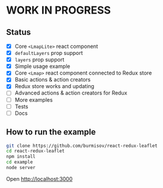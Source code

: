 WORK IN PROGRESS
================

Status
------

- [x] Core `<LmapLite>` react component
- [x] `defaultLayers` prop support
- [x] `layers` prop support
- [x] Simple usage example
- [x] Core `<Lmap>` react component connected to Redux store
- [x] Basic actions & action creators
- [x] Redux store works and updating
- [ ] Advanced actions & action creators for Redux
- [ ] More examples
- [ ] Tests
- [ ] Docs

How to run the example
----------------------

```sh
git clone https://github.com/burmisov/react-redux-leaflet
cd react-redux-leaflet
npm install
cd example
node server
```

Open [http://localhost:3000](http://localhost:3000)
